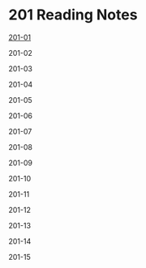 # 201 Reading Notes
 [201-01](class01.md) 

 201-02

 201-03

 201-04

  201-05

 201-06

201-07

201-08

201-09

201-10

201-11

201-12

201-13

201-14

201-15






